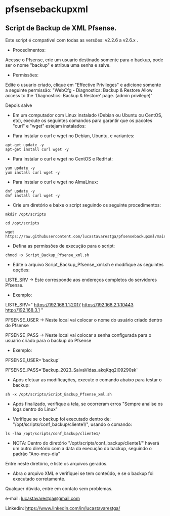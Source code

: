 # pfsensebackupxml
## Script de Backup de XML Pfsense.
Este script é compatível com todas as versões: v2.2.6 a v2.6.x .

- Procedimentos:
 
Acesse o Pfsense, crie um usuario destinado somente para o backup, pode ser o nome "backup" e atribua uma senha e salve.

- Permissões: 

Edite o usuario criado, clique em "Effective Privileges" e adicione somente a seguinte permissão:
"WebCfg - Diagnostics: Backup & Restore	Allow access to the 'Diagnostics: Backup & Restore' page. (admin privilege)"

Depois salve

- Em um computador com Linux instalado (Debian ou Ubuntu ou CentOS, etc), execute os seguintes comandos para garantir que os pacotes "curl" e "wget" estejam instalados:

- Para instalar o curl e wget no Debian, Ubuntu, e variantes:

```
apt-get update -y
apt-get install curl wget -y
```

- Para instalar o curl e wget no CentOS e RedHat:

```
yum update -y
yum install curl wget -y
```

- Para instalar o curl e wget no AlmaLinux:

```
dnf update -y
dnf install curl wget -y
```

- Crie um diretório e baixe o script seguindo os seguinte procedimentos:

```
mkdir /opt/scripts 

cd /opt/scripts 

wget https://raw.githubusercontent.com/lucastavarestga/pfsensebackupxml/main/Script_Backup_Pfsense_xml.sh
```

- Defina as permissões de execução para o script:

```
chmod +x Script_Backup_Pfsense_xml.sh
```

- Edite o arquivo Script_Backup_Pfsense_xml.sh e modifique as seguintes opções:

LISTE_SRV -> Este corresponde aos endereços completos do servidores Pfsense.

* Exemplo:

LISTE_SRV="
https://192.168.1.1:2017
https://192.168.2.1:10443
http://192.168.3.1
"

PFSENSE_USER -> Neste local vai colocar o nome do usuário criado dentro do Pfsense

PFSENSE_PASS -> Neste local vai colocar a senha configurada para o usuario criado para o backup do Pfsense

* Exemplo:

PFSENSE_USER='backup'

PFSENSE_PASS='Backup_2023_SalvaVidas_akqKqq2i09290sk'

- Após efetuar as modificações, execute o comando abaixo para testar o backup:

```
sh -x /opt/scripts/Script_Backup_Pfsense_xml.sh
```

- Após finalizado, verifique a tela, se ocorreram erros "Sempre analise os logs dentro do Linux"

- Verifique se o backup foi executado dentro de: "/opt/scripts/conf_backup/cliente1/", usando o comando:

```
ls -lha /opt/scripts/conf_backup/cliente1/
```

* NOTA: Dentro do diretório "/opt/scripts/conf_backup/cliente1/" háverá um outro diretório com a data da execução do backup, seguindo o padrão "Ano-mes-dia"

Entre neste diretório, e liste os arquivos gerados.

- Abra o arquivo XML e verifiquei se tem conteúdo, e se o backup foi executado corretamente.

Qualquer dúvida, entre em contato sem problemas.

e-mail: lucastavarestga@gmail.com

Linkedin: https://www.linkedin.com/in/lucastavarestga/
